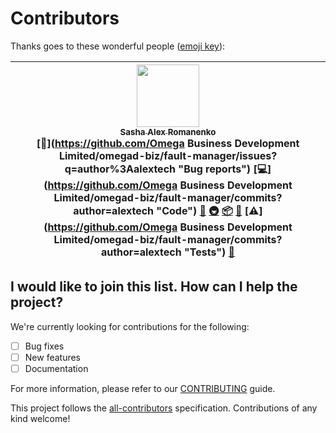 # Contributors

Thanks goes to these wonderful people ([emoji key](https://github.com/kentcdodds/all-contributors#emoji-key)):

<!-- ALL-CONTRIBUTORS-LIST:START - Do not remove or modify this section -->
<!-- prettier-ignore -->
| [<img src="https://avatars1.githubusercontent.com/u/3820828?v=4" width="100px;"/><br /><sub><b>Sasha Alex Romanenko</b></sub>](http://alex-tech-adventures.com)<br />[🐛](https://github.com/Omega Business Development Limited/omegad-biz/fault-manager/issues?q=author%3Aalextech "Bug reports") [💻](https://github.com/Omega Business Development Limited/omegad-biz/fault-manager/commits?author=alextech "Code") [🤔](#ideas-alextech "Ideas, Planning, & Feedback") [🚇](#infra-alextech "Infrastructure (Hosting, Build-Tools, etc)") [📦](#platform-alextech "Packaging/porting to new platform") [🔌](#plugin-alextech "Plugin/utility libraries") [⚠️](https://github.com/Omega Business Development Limited/omegad-biz/fault-manager/commits?author=alextech "Tests") [🔧](#tool-alextech "Tools") |
| :---: |
<!-- ALL-CONTRIBUTORS-LIST:END -->

## I would like to join this list. How can I help the project?

We're currently looking for contributions for the following:

- [ ] Bug fixes
- [ ] New features
- [ ] Documentation

For more information, please refer to our [CONTRIBUTING](CONTRIBUTING.md) guide.

This project follows the [all-contributors](https://github.com/kentcdodds/all-contributors) specification. Contributions of any kind welcome!
